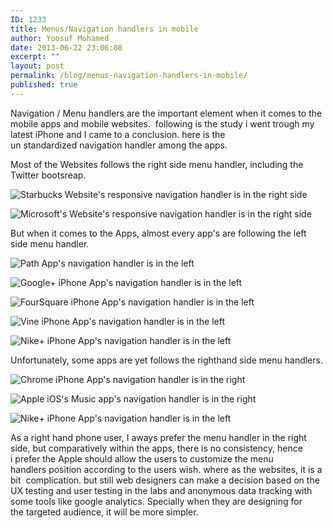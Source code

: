 ```yaml
---
ID: 1233
title: Menus/Navigation handlers in mobile
author: Yoosuf Mohamed
date: 2013-06-22 23:06:08
excerpt: ""
layout: post
permalink: /blog/menus-navigation-handlers-in-mobile/
published: true
---
```


Navigation / Menu handlers are the important element when it comes to the mobile apps and mobile websites.  following is the study i went trough my latest iPhone and I came to a conclusion. here is the un standardized navigation handler among the apps.

Most of the Websites follows the right side menu handler, including the Twitter bootsreap.

![Starbucks Website's responsive navigation handler is in the right side](http://s3.amazonaws.com/yoosuf.me/wp-content/uploads/2013/06/IMG_0793-597x1024.jpg)

![Microsoft's Website's responsive navigation handler is in the right side](http://s3.amazonaws.com/yoosuf.me/wp-content/uploads/2013/06/IMG_0797-597x1024.jpg)

But when it comes to the Apps, almost every app's are following the left side menu handler.

![Path App's navigation handler is in the left](http://s3.amazonaws.com/yoosuf.me/wp-content/uploads/2013/06/IMG_0803-597x1024.jpg)

![Google+ iPhone App's navigation handler is in the left](http://s3.amazonaws.com/yoosuf.me/wp-content/uploads/2013/06/IMG_0806-597x1024.jpg)

![FourSquare iPhone App's navigation handler is in the left](http://s3.amazonaws.com/yoosuf.me/wp-content/uploads/2013/06/IMG_0807-598x1024.jpg)

![Vine iPhone App's navigation handler is in the left](http://s3.amazonaws.com/yoosuf.me/wp-content/uploads/2013/06/IMG_0810-597x1024.jpg)

![Nike+ iPhone App's navigation handler is in the left](http://s3.amazonaws.com/yoosuf.me/wp-content/uploads/2013/06/IMG_0812-598x1024.jpg)

Unfortunately, some apps are yet follows the righthand side menu handlers.

![Chrome iPhone App's navigation handler is in the right](http://s3.amazonaws.com/yoosuf.me/wp-content/uploads/2013/06/IMG_0815-598x1024.jpg)

![Apple iOS's Music app's navigation handler is in the right](http://s3.amazonaws.com/yoosuf.me/wp-content/uploads/2013/06/IMG_0818-597x1024.jpg)

![Nike+ iPhone App's navigation handler is in the left](http://s3.amazonaws.com/yoosuf.me/wp-content/uploads/2013/06/IMG_0812-598x1024.jpg)

As a right hand phone user, I aways prefer the menu handler in the right side, but comparatively within the apps, there is no consistency, hence i prefer the Apple should allow the users to customize the menu handlers position according to the users wish. where as the websites, it is a bit  complication. but still web designers can make a decision based on the UX testing and user testing in the labs and anonymous data tracking with some tools like google analytics. Specially when they are designing for the targeted audience, it will be more simpler.
